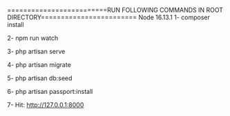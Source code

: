 =========================RUN FOLLOWING COMMANDS IN ROOT DIRECTORY========================
Node 16.13.1
1- composer install

2- npm run watch

3- php artisan serve

4- php artisan migrate

5- php artisan db:seed

6- php artisan passport:install

7- Hit: http://127.0.0.1:8000